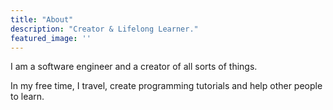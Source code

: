 ```yaml
---
title: "About"
description: "Creator & Lifelong Learner."
featured_image: ''
---
```


I am a software engineer and a creator of all sorts of things.

In my free time, I travel, create programming tutorials and help other people to learn.
